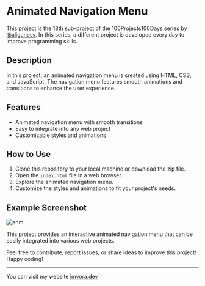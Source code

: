 # Animated Navigation Menu

This project is the 18th sub-project of the 100Projects100Days series by [@aligunesv](https://github.com/aligunesv). In this series, a different project is developed every day to improve programming skills.

## Description

In this project, an animated navigation menu is created using HTML, CSS, and JavaScript. The navigation menu features smooth animations and transitions to enhance the user experience.

## Features

- Animated navigation menu with smooth transitions
- Easy to integrate into any web project
- Customizable styles and animations

## How to Use

1. Clone this repository to your local machine or download the zip file.
2. Open the `index.html` file in a web browser.
3. Explore the animated navigation menu.
4. Customize the styles and animations to fit your project's needs.

## Example Screenshot

![anm](https://github.com/aligunesv/100projects100day/assets/82121296/f427e004-9ac0-45cd-8ae5-aaf057e1b900)

This project provides an interactive animated navigation menu that can be easily integrated into various web projects.

Feel free to contribute, report issues, or share ideas to improve this project! Happy coding!

----

You can visit my website [imvora.dev](https://www.imvora.dev)
